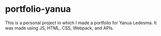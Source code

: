 # portfolio-yanua
This is a personal project in which I made a portfolio for Yanua Ledesma. It was made using JS, HTML, CSS, Webpack, and APIs.
